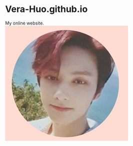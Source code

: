# Vera-Huo.github.io
My online website.
![image](https://github.com/Vera-Huo/Vera-Huo.github.io/blob/master/images/%E5%9B%BE%E5%B1%82%200.png)
